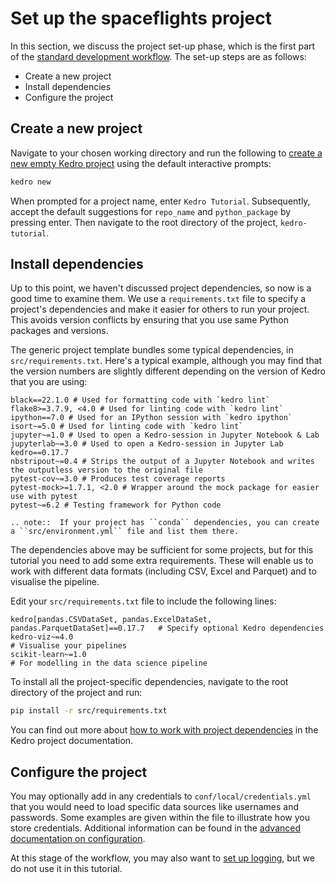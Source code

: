 # Set up the spaceflights project

In this section, we discuss the project set-up phase, which is the first part of the [standard development workflow](./spaceflights_tutorial.md#kedro-project-development-workflow). The set-up steps are as follows:

* Create a new project
* Install dependencies
* Configure the project

## Create a new project

Navigate to your chosen working directory and run the following to [create a new empty Kedro project](../get_started/new_project.md#create-a-new-project-interactively) using the default interactive prompts:

```bash
kedro new
```

When prompted for a project name, enter `Kedro Tutorial`. Subsequently, accept the default suggestions for `repo_name` and `python_package` by pressing enter. Then navigate to the root directory of the project, `kedro-tutorial`.

## Install dependencies

Up to this point, we haven't discussed project dependencies, so now is a good time to examine them. We use a `requirements.txt` file to specify a project's dependencies and make it easier for others to run your project. This avoids version conflicts by ensuring that you use same Python packages and versions.

The generic project template bundles some typical dependencies, in `src/requirements.txt`. Here's a typical example, although you may find that the version numbers are slightly different depending on the version of Kedro that you are using:

```text
black==22.1.0 # Used for formatting code with `kedro lint`
flake8>=3.7.9, <4.0 # Used for linting code with `kedro lint`
ipython==7.0 # Used for an IPython session with `kedro ipython`
isort~=5.0 # Used for linting code with `kedro lint`
jupyter~=1.0 # Used to open a Kedro-session in Jupyter Notebook & Lab
jupyterlab~=3.0 # Used to open a Kedro-session in Jupyter Lab
kedro==0.17.7
nbstripout~=0.4 # Strips the output of a Jupyter Notebook and writes the outputless version to the original file
pytest-cov~=3.0 # Produces test coverage reports
pytest-mock>=1.7.1, <2.0 # Wrapper around the mock package for easier use with pytest
pytest~=6.2 # Testing framework for Python code
```

```eval_rst
.. note::  If your project has ``conda`` dependencies, you can create a ``src/environment.yml`` file and list them there.
```

The dependencies above may be sufficient for some projects, but for this tutorial you need to add some extra requirements. These will enable us to work with different data formats (including CSV, Excel and Parquet) and to visualise the pipeline.

Edit your `src/requirements.txt` file to include the following lines:

```text
kedro[pandas.CSVDataSet, pandas.ExcelDataSet, pandas.ParquetDataSet]==0.17.7   # Specify optional Kedro dependencies
kedro-viz~=4.0                                                                 # Visualise your pipelines
scikit-learn~=1.0                                                              # For modelling in the data science pipeline
```

To install all the project-specific dependencies, navigate to the root directory of the project and run:

```bash
pip install -r src/requirements.txt
```

You can find out more about [how to work with project dependencies](../kedro_project_setup/dependencies.md) in the Kedro project documentation.


## Configure the project

You may optionally add in any credentials to `conf/local/credentials.yml` that you would need to load specific data sources like usernames and passwords. Some examples are given within the file to illustrate how you store credentials. Additional information can be found in the [advanced documentation on configuration](../kedro_project_setup/configuration.md).

At this stage of the workflow, you may also want to [set up logging](../logging/logging.md), but we do not use it in this tutorial.
